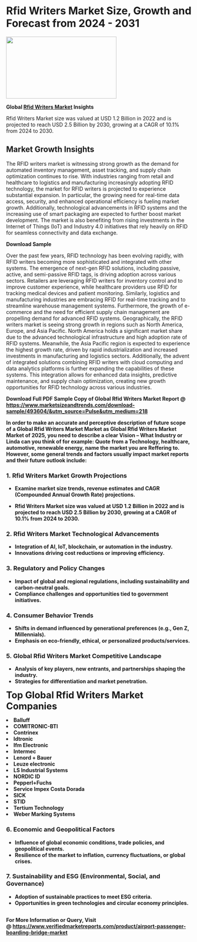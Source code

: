 <H1>Rfid Writers Market Size, Growth and Forecast from 2024 - 2031</H1><img class="aligncenter size-medium wp-image-584254" src="https://thirdeyenews.in/wp-content/uploads/2024/09/Global-Market-Research-300x168.jpeg" alt="" width="300" height="168" /><p><strong>Global&nbsp;<a href="https://www.marketsizeandtrends.com/download-sample/493604/&amp;utm_source=Pulse&amp;utm_medium=218">Rfid Writers Market</a> Insights</strong></p><p>Rfid Writers Market size was valued at USD 1.2 Billion in 2022 and is projected to reach USD 2.5 Billion by 2030, growing at a CAGR of 10.1% from 2024 to 2030.</p><p><h2>Market Growth Insights</h2> <p>The RFID writers market is witnessing strong growth as the demand for automated inventory management, asset tracking, and supply chain optimization continues to rise. With industries ranging from retail and healthcare to logistics and manufacturing increasingly adopting RFID technology, the market for RFID writers is projected to experience substantial expansion. In particular, the growing need for real-time data access, security, and enhanced operational efficiency is fueling market growth. Additionally, technological advancements in RFID systems and the increasing use of smart packaging are expected to further boost market development. The market is also benefiting from rising investments in the Internet of Things (IoT) and Industry 4.0 initiatives that rely heavily on RFID for seamless connectivity and data exchange.</p> <p><strong>Download Sample</strong></p> <p>Over the past few years, RFID technology has been evolving rapidly, with RFID writers becoming more sophisticated and integrated with other systems. The emergence of next-gen RFID solutions, including passive, active, and semi-passive RFID tags, is driving adoption across various sectors. Retailers are leveraging RFID writers for inventory control and to improve customer experience, while healthcare providers use RFID for tracking medical devices and patient monitoring. Similarly, logistics and manufacturing industries are embracing RFID for real-time tracking and to streamline warehouse management systems. Furthermore, the growth of e-commerce and the need for efficient supply chain management are propelling demand for advanced RFID systems. Geographically, the RFID writers market is seeing strong growth in regions such as North America, Europe, and Asia Pacific. North America holds a significant market share due to the advanced technological infrastructure and high adoption rate of RFID systems. Meanwhile, the Asia Pacific region is expected to experience the highest growth rate, driven by rapid industrialization and increased investments in manufacturing and logistics sectors. Additionally, the advent of integrated solutions combining RFID writers with cloud computing and data analytics platforms is further expanding the capabilities of these systems. This integration allows for enhanced data insights, predictive maintenance, and supply chain optimization, creating new growth opportunities for RFID technology across various industries.</p> <p><strong></p><p><span class=""><strong>Download Full PDF Sample Copy of Global Rfid Writers Market Report</strong> @ <a href="https://www.marketsizeandtrends.com/download-sample/493604/&amp;utm_source=Pulse&amp;utm_medium=218" target="_blank">https://www.marketsizeandtrends.com/download-sample/493604/&amp;utm_source=Pulse&amp;utm_medium=218</a></span></p><p>In order to make an accurate and perceptive description of future scope of a Global&nbsp;Rfid Writers Market Market as Global&nbsp;Rfid Writers Market Market of 2025, you need to describe a clear Vision &ndash; What Industry or Linda can you think of for example: Quote from a Technology, healthcare, automotive, renewable energy, name the market you are Reffering to. However, some general trends and factors usually impact market reports and their future outlook include:</p><h3>1.&nbsp;<strong>Rfid Writers Market Growth Projections</strong></h3><ul><li>Examine market size trends, revenue estimates and CAGR (Compounded Annual Growth Rate) projections.</li><li><p>Rfid Writers Market size was valued at USD 1.2 Billion in 2022 and is projected to reach USD 2.5 Billion by 2030, growing at a CAGR of 10.1% from 2024 to 2030.</p></li></ul><h3>2.&nbsp;<strong>Rfid Writers Market Technological Advancements</strong></h3><ul><li>Integration of AI, IoT, blockchain, or automation in the industry.</li><li>Innovations driving cost reductions or improving efficiency.</li></ul><h3>3.&nbsp;<strong>Regulatory and Policy Changes</strong></h3><ul><li>Impact of global and regional regulations, including sustainability and carbon-neutral goals.</li><li>Compliance challenges and opportunities tied to government initiatives.</li></ul><h3>4.&nbsp;<strong>Consumer Behavior Trends</strong></h3><ul><li>Shifts in demand influenced by generational preferences (e.g., Gen Z, Millennials).</li><li>Emphasis on eco-friendly, ethical, or personalized products/services.</li></ul><h3>5.&nbsp;<strong>Global Rfid Writers Market Competitive Landscape</strong></h3><ul><li>Analysis of key players, new entrants, and partnerships shaping the industry.</li><li>Strategies for differentiation and market penetration.</li></ul><p data-pm-slice="1 1 []"><span style="color: inherit; font-family: inherit; font-size: 25px;">Top Global Rfid Writers Market Companies</span></p><div class="" data-test-id=""><p><li>Balluff</li><li> COMITRONIC-BTI</li><li> Contrinex</li><li> Idtronic</li><li> Ifm Electronic</li><li> Intermec</li><li> Lenord + Bauer</li><li> Leuze electronic</li><li> LS Industrial Systems</li><li> NORDIC ID</li><li> Pepperl+Fuchs</li><li> Service Impex Costa Dorada</li><li> SICK</li><li> STID</li><li> Tertium Technology</li><li> Weber Marking Systems</li></p></div><h3>6.&nbsp;<strong>Economic and Geopolitical Factors</strong></h3><ul><li>Influence of global economic conditions, trade policies, and geopolitical events.</li><li>Resilience of the market to inflation, currency fluctuations, or global crises.</li></ul><h3>7.&nbsp;<strong>Sustainability and ESG (Environmental, Social, and Governance)</strong></h3><ul><li>Adoption of sustainable practices to meet ESG criteria.</li><li>Opportunities in green technologies and circular economy principles.</li></ul><h2><strong style="font-size: 14px;">For More Information or Query, Visit @&nbsp;</strong><a style="background-color: #ffffff; font-size: 14px;" href="https://www.marketsizeandtrends.com/report/rfid-writers-market/" target="_blank">https://www.verifiedmarketreports.com/product/airport-passenger-boarding-bridge-market</a></h2>

